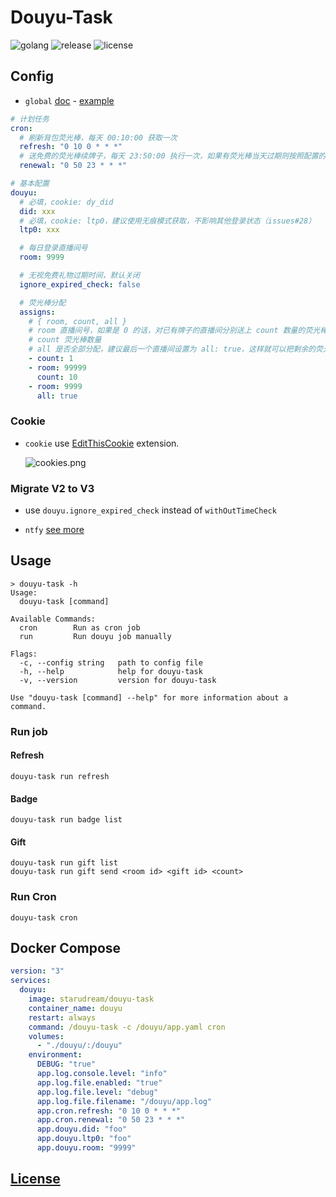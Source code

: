 # Douyu-Task

![golang](https://img.shields.io/github/actions/workflow/status/starudream/douyu-task/golang.yml?style=for-the-badge&logo=github&label=golang)
![release](https://img.shields.io/github/v/release/starudream/douyu-task?style=for-the-badge)
![license](https://img.shields.io/github/license/starudream/douyu-task?style=for-the-badge)

## Config

- `global` [doc](https://github.com/starudream/go-lib/blob/v2/README.md) - [example](https://github.com/starudream/go-lib/blob/v2/app.example.yaml)

```yaml
# 计划任务
cron:
  # 刷新背包荧光棒，每天 00:10:00 获取一次
  refresh: "0 10 0 * * *"
  # 送免费的荧光棒续牌子，每天 23:50:00 执行一次，如果有荧光棒当天过期则按照配置的顺序送出
  renewal: "0 50 23 * * *"

# 基本配置
douyu:
  # 必填，cookie: dy_did
  did: xxx
  # 必填，cookie: ltp0，建议使用无痕模式获取，不影响其他登录状态（issues#28）
  ltp0: xxx

  # 每日登录直播间号
  room: 9999

  # 无视免费礼物过期时间，默认关闭
  ignore_expired_check: false

  # 荧光棒分配
  assigns:
    # { room, count, all }
    # room 直播间号，如果是 0 的话，对已有牌子的直播间分别送上 count 数量的荧光棒
    # count 荧光棒数量
    # all 是否全部分配，建议最后一个直播间设置为 all: true，这样就可以把剩余的荧光棒全部分配出去
    - count: 1
    - room: 99999
      count: 10
    - room: 9999
      all: true
```

### Cookie

- `cookie` use [EditThisCookie](https://www.editthiscookie.com/) extension.

  ![cookies.png](./docs/cookies.png)

### Migrate V2 to V3

- use `douyu.ignore_expired_check` instead of `withOutTimeCheck`

- `ntfy` [see more](https://pkg.go.dev/github.com/starudream/go-lib/ntfy/v2#Config)

## Usage

```
> douyu-task -h
Usage:
  douyu-task [command]

Available Commands:
  cron        Run as cron job
  run         Run douyu job manually

Flags:
  -c, --config string   path to config file
  -h, --help            help for douyu-task
  -v, --version         version for douyu-task

Use "douyu-task [command] --help" for more information about a command.
```

### Run job

#### Refresh

```shell
douyu-task run refresh
```

#### Badge

```shell
douyu-task run badge list
```

#### Gift

```shell
douyu-task run gift list
douyu-task run gift send <room id> <gift id> <count>
```

### Run Cron

```shell
douyu-task cron
```

## Docker Compose

```yaml
version: "3"
services:
  douyu:
    image: starudream/douyu-task
    container_name: douyu
    restart: always
    command: /douyu-task -c /douyu/app.yaml cron
    volumes:
      - "./douyu/:/douyu"
    environment:
      DEBUG: "true"
      app.log.console.level: "info"
      app.log.file.enabled: "true"
      app.log.file.level: "debug"
      app.log.file.filename: "/douyu/app.log"
      app.cron.refresh: "0 10 0 * * *"
      app.cron.renewal: "0 50 23 * * *"
      app.douyu.did: "foo"
      app.douyu.ltp0: "foo"
      app.douyu.room: "9999"
```

## [License](./LICENSE)
